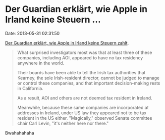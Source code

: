 Der Guardian erklärt, wie Apple in Irland keine Steuern \...
============================================================

Date: 2013-05-31 02:31:50

[Der Guardian erklärt, wie Apple in Irland keine Steuern
zahlt](http://www.guardian.co.uk/technology/2013/may/29/apple-ireland-cork-cathy-kearney).

> What surprised investigators most was that at least three of these
> companies, including AOI, appeared to have no tax residency anywhere
> in the world.
>
> Their boards have been able to tell the Irish tax authorities that
> Kearney, the sole Irish-resident director, cannot be judged to manage
> or control these companies, and that important decision-making rests
> in California.
>
> As a result, AOI and others are not deemed tax resident in Ireland.
>
> Meanwhile, because these same companies are incorporated at addresses
> in Ireland, under US law they appeared not to be tax resident in the
> US either. \"Magically,\" observed Senate committee chair Carl Levin,
> \"it\'s neither here nor there.\"

Bwahahahaha

